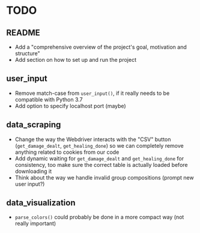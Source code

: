 # TODO

## README

* Add a "comprehensive overview of the project's goal, motivation and structure"
* Add section on how to set up and run the project

## user_input

* Remove match-case from `user_input()`, if it really needs to be compatible with Python 3.7
* Add option to specify localhost port (maybe)

## data_scraping

* Change the way the Webdriver interacts with the "CSV" button (`get_damage_dealt`, `get_healing_done`) so we can completely remove anything related to cookies from our code
* Add dynamic waiting for `get_damage_dealt` and `get_healing_done` for consistency, too make sure the correct table is actually loaded before downloading it
* Think about the way we handle invalid group compositions (prompt new user input?)

## data_visualization

* `parse_colors()` could probably be done in a more compact way (not really important)
